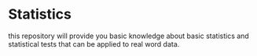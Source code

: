 # Statistics
this repository will provide you basic knowledge about basic statistics and statistical tests that can be applied to real word data. 
